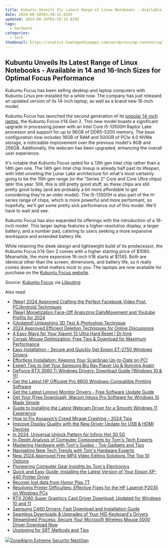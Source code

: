 ```yaml
---
title: Kubuntu Unveils Its Latest Range of Linux Notebooks - Available in 14 and 16-Inch Sizes for Optimal Focus Performance
date: 2024-08-28T01:59:15.819Z
updated: 2024-08-29T01:59:15.819Z
tags:
  - hardware
categories:
  - tech
thumbnail: https://static1.howtogeekimages.com/wordpress/wp-content/uploads/2024/06/kubuntu-focus-gen-2-hero.jpg
---
```


## Kubuntu Unveils Its Latest Range of Linux Notebooks - Available in 14 and 16-Inch Sizes for Optimal Focus Performance

Kubuntu Focus has been selling desktop and laptop computers with Kubuntu Linux pre-installed for a while now. The company has just released an updated version of its 14-inch laptop, as well as a brand new 16-inch model.

 Kubuntu Focus has launched the second generation of its [popular 14-inch laptop](https://article-posts.techidaily.com/2024-approved-embrace-xps-film-editor-installation-guide/), the Kubuntu Focus lr14 Gen 2\. This new model boasts a significant upgrade in processing power with an Intel Core i5-13500H Raptor Lake processor and support for up to 96GB of DDR5-5200 memory. The base configuration now includes 16GB of RAM and 500GB of PCIe 4.0 NVMe storage, a noticeable improvement over the previous model's 8GB and 256GB. Additionally, the webcam has been upgraded, enhancing the overall user experience.

 It's notable that Kubuntu Focus opted for a 13th gen Intel chip rather than a 14th gen one. The 14th gen Intel chip lineup is already half past its lifespan, with Intel unveiling the Lunar Lake architecture for what's most certainly going to be the 15th gen range (or the "Series 2" Core and Core Ultra chips) later this year. Still, this is still pretty good stuff, as these chips are still pretty good today (and are probably a bit more affordable to get considering they're an older model). The i5-13500H is also part of the H-series range of chips, which is more powerful and more performant, so hopefully, we'll get some pretty sick performance out of this model. We'll have to wait and see.

 Kubuntu Focus has also expanded its offerings with the introduction of a 16-inch model. This larger laptop features a higher-resolution display, a larger battery, and a number pad, catering to users seeking a more expansive workspace and extended battery life.

 While retaining the sleek design and lightweight build of its predecessor, the Kubuntu Focus lr14 Gen 2 comes with a higher starting price of $1080\. Meanwhile, the more expensive 16-inch Ir16 starts at $1145\. Both are identical other than the screen, dimensions, and battery life, so it really comes down to what matters most to you. The laptops are now available for purchase on the [Kubuntu Focus website](https://kfocus.org/order/).

 Source: [Kubuntu Focus](https://www.einpresswire.com/article/718871418/kubuntu-focus-announces-new-models-and-24-04-lts) via [Liliputing](https://liliputing.com/kubuntu-focus-lr14-and-lr16-gen-2-are-thin-and-light-linux-laptops-with-intel-raptor-lake/)

<ins class="adsbygoogle"
     style="display:block"
     data-ad-format="autorelaxed"
     data-ad-client="ca-pub-7571918770474297"
     data-ad-slot="1223367746"></ins>



<ins class="adsbygoogle"
     style="display:block"
     data-ad-client="ca-pub-7571918770474297"
     data-ad-slot="8358498916"
     data-ad-format="auto"
     data-full-width-responsive="true"></ins>

<span class="atpl-alsoreadstyle">Also read:</span>
<div><ul>
<li><a href="https://facebook-video-files.techidaily.com/new-2024-approved-crafting-the-perfect-facebook-video-post-pcandroid-techniques/"><u>[New] 2024 Approved  Crafting the Perfect Facebook Video Post, PC/Android Techniques</u></a></li>
<li><a href="https://youtube-web.techidaily.com/onetization-face-off-analyzing-dailymovement-and-youtube-profits-for-2024/"><u>[New] Monetization Face-Off  Analyzing DailyMovement and Youtube Profits for 2024</u></a></li>
<li><a href="https://article-helps.techidaily.com/updated-unleashing-3d-text-a-photoshop-technique/"><u>[Updated] Unleashing 3D Text  A Photoshop Technique</u></a></li>
<li><a href="https://youtube-video-recordings.techidaily.com/2024-approved-efficient-deletion-techniques-for-online-discussions/"><u>2024 Approved  Efficient Deletion Techniques for Online Discussions</u></a></li>
<li><a href="https://phone-solutions.techidaily.com/4-easy-ways-for-your-xiaomi-13-ultra-hard-reset-drfone-by-drfone-reset-android-reset-android/"><u>4 Easy Ways for Your Xiaomi 13 Ultra Hard Reset | Dr.fone</u></a></li>
<li><a href="https://win-amazing.techidaily.com/corsair-mouse-optimization-free-tips-and-download-for-maximum-performance/"><u>Corsair Mouse Optimization: Free Tips & Download for Maximum Performance</u></a></li>
<li><a href="https://hardware-updates.techidaily.com/easy-installation-secure-and-quickly-get-epson-et-2750-windows-drivers/"><u>Easy Installation - Secure and Quickly Get Epson ET-2750 Windows Drivers</u></a></li>
<li><a href="https://hardware-updates.techidaily.com/1722961604346-effortless-installation-keeping-your-scansnap-up-to-date-on-pc/"><u>Effortless Installation: Keeping Your ScanSnap Up-to-Date on PC!</u></a></li>
<li><a href="https://hardware-updates.techidaily.com/expert-tips-to-get-your-samsung-blu-ray-player-up-and-running-again/"><u>Expert Tips to Get Your Samsung Blu Ray Player Up & Running Again</u></a></li>
<li><a href="https://hardware-updates.techidaily.com/geforce-rtx-3060-ti-windows-drivers-download-guide-windows-10-and-11/"><u>GeForce RTX 3060 Ti Windows Drivers: Download Guide [Windows 10 & 11]</u></a></li>
<li><a href="https://hardware-updates.techidaily.com/get-the-latest-hp-officejet-pro-8600-windows-compatible-printing-software/"><u>Get the Latest HP Officejet Pro 8600 Windows-Compatible Printing Software</u></a></li>
<li><a href="https://hardware-updates.techidaily.com/get-the-latest-lenovo-monitor-drivers-free-software-update-guide/"><u>Get the Latest Lenovo Monitor Drivers - Free Software Update Guide</u></a></li>
<li><a href="https://hardware-updates.techidaily.com/get-your-free-download-wacom-intuos-pro-software-for-windows-10-made-simple/"><u>Get Your [Free Download]: Wacom Intuos Pro Software for Windows 10 Made Simple</u></a></li>
<li><a href="https://hardware-updates.techidaily.com/guide-to-installing-the-latest-webcam-driver-for-a-smooth-windows-11-experience/"><u>Guide to Installing the Latest Webcam Driver for a Smooth Windows 11 Experience</u></a></li>
<li><a href="https://win-able.techidaily.com/how-to-fix-assassins-creed-mirage-crashing-2024-tips/"><u>How to Fix Assassin’s Creed Mirage Crashing – 2024 Tips</u></a></li>
<li><a href="https://hardware-updates.techidaily.com/improve-display-quality-with-the-new-driver-update-for-usb-and-hdmi-devices/"><u>Improve Display Quality with the New Driver Update for USB & HDMI Devices</u></a></li>
<li><a href="https://unlock-android.techidaily.com/in-2024-universal-unlock-pattern-for-infinix-hot-30-5g-by-drfone-android/"><u>In 2024, Universal Unlock Pattern for Infinix Hot 30 5G</u></a></li>
<li><a href="https://hardware-updates.techidaily.com/in-depth-analysis-of-computer-components-by-toms-tech-experts/"><u>In-Depth Analysis of Computer Components by Tom's Tech Experts</u></a></li>
<li><a href="https://hardware-updates.techidaily.com/mastering-hardware-with-toms-guides-top-gadgets-and-tips/"><u>Mastering Hardware with Tom's Guides - Top Gadgets and Tips</u></a></li>
<li><a href="https://hardware-updates.techidaily.com/navigating-new-tech-trends-with-toms-hardware-experts/"><u>Navigating New Tech Trends with Tom's Hardware Experts</u></a></li>
<li><a href="https://video-content-creator.techidaily.com/new-2024-approved-free-mp4-video-editing-solutions-the-top-10-options/"><u>New 2024 Approved Free MP4 Video Editing Solutions The Top 10 Options</u></a></li>
<li><a href="https://hardware-updates.techidaily.com/pioneering-computer-gear-insights-by-toms-electronics/"><u>Pioneering Computer Gear Insights by Tom's Electronics</u></a></li>
<li><a href="https://hardware-updates.techidaily.com/quick-and-easy-guide-installing-the-latest-version-of-your-epson-xp-440-printer-driver/"><u>Quick and Easy Guide: Installing the Latest Version of Your Epson XP-440 Printer Driver</u></a></li>
<li><a href="https://review-topics.techidaily.com/recover-lost-data-from-honor-play-7t-by-fonelab-android-recover-data/"><u>Recover lost data from Honor Play 7T</u></a></li>
<li><a href="https://hardware-updates.techidaily.com/resolving-printer-difficulties-effective-fixes-for-the-hp-laserjet-p2035-on-windows-pcs/"><u>Resolving Printer Difficulties: Effective Fixes for the HP Laserjet P2035 on Windows PCs</u></a></li>
<li><a href="https://hardware-updates.techidaily.com/rtx-2080-super-graphics-card-driver-download-updated-for-windows-10-and-11/"><u>RTX 2080 Super Graphics Card Driver Download: Updated for Windows 10 and 11</u></a></li>
<li><a href="https://hardware-updates.techidaily.com/samsung-c460-drivers-fast-download-and-installation-guide/"><u>Samsung C460 Drivers: Fast Download and Installation Guide</u></a></li>
<li><a href="https://hardware-updates.techidaily.com/seamless-downloads-and-upgrades-of-your-hid-keyboards-drivers/"><u>Seamless Downloads & Upgrades of Your HID Keyboard's Drivers</u></a></li>
<li><a href="https://hardware-updates.techidaily.com/streamlined-process-secure-your-microsoft-wireless-mouse-5000-driver-download-now/"><u>Streamlined Process: Secure Your Microsoft Wireless Mouse 5000 Driver Download Now</u></a></li>
<li><a href="https://extra-resources.techidaily.com/unzipping-for-srt-methods-and-tips/"><u>Unzipping for SRT  Methods and Tips</u></a></li>
</ul></div>

<!-- affiliate ads begin -->
<a href="https://estore.zonealarm.com/order/checkout.php?PRODS=36245101&QTY=1&AFFILIATE=108875&CART=1"><img src="https://sc1.checkpoint.com/sc1/za/images/boxes/zang_box_trust.png" border="0">ZoneAlarm Extreme Security NextGen</a>
<!-- affiliate ads end -->